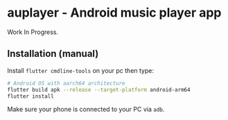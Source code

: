 # auplayer - Android music player app

Work In Progress.

## Installation (manual)

Install `flutter cmdline-tools` on your pc then type:

```bash
# Android OS with aarch64 architecture
flutter build apk --release --target-platform android-arm64
flutter install
```

Make sure your phone is connected to your PC via `adb`.
